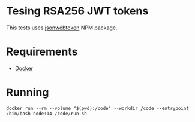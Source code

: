 # Tesing RSA256 JWT tokens

This tests uses [jsonwebtoken](https://github.com/auth0/node-jsonwebtoken#readme) NPM package.

# Requirements

- [Docker](https://docs.docker.com/engine/install/)

# Running

```
docker run --rm --volume "$(pwd):/code" --workdir /code --entrypoint /bin/bash node:14 /code/run.sh
```
